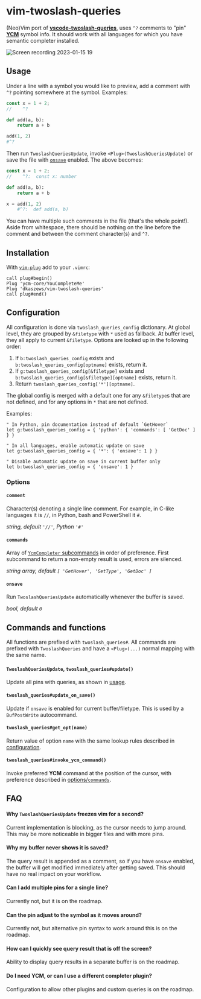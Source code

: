 # vim-twoslash-queries
(Neo)Vim port of [**vscode-twoslash-queries**](https://github.com/orta/vscode-twoslash-queries),
uses `^?` comments to "pin" [**YCM**](https://github.com/ycm-core/YouCompleteMe) symbol info.
It should work with all languages for which you have semantic completer installed.

![Screen recording 2023-01-15 19](https://user-images.githubusercontent.com/26599495/212560207-82b9a991-377e-410a-ba85-d508ba1702cd.gif)

## Usage
Under a line with a symbol you would like to preview, add a comment with `^?` pointing somewhere at the symbol. Examples:

```ts
const x = 1 + 2;
//    ^?
```

```python
def add(a, b):
    return a + b

add(1, 2)
#^?
```

Then run `TwoslashQueriesUpdate`, invoke `<Plug>(TwoslashQueriesUpdate)` or save the file with [`onsave`](#onsave) enabled.
The above becomes:

```ts
const x = 1 + 2;
//    ^?:  const x: number
```

```python
def add(a, b):
    return a + b

x = add(1, 2)
    #^?:  def add(a, b)
```

You can have multiple such comments in the file (that's the whole point!).
Aside from whitespace, there should be nothing on the line before the comment and between the comment character(s) and `^?`.

## Installation
With [`vim-plug`](https://github.com/junegunn/vim-plug) add to your `.vimrc`:

```
call plug#begin()
Plug 'ycm-core/YouCompleteMe'
Plug 'dkaszews/vim-twoslash-queries'
call plug#end()
```

## Configuration
All configuration is done via `twoslash_queries_config` dictionary.
At global level, they are grouped by `&filetype` with `*` used as fallback.
At buffer level, they all apply to current `&filetype`.
Options are looked up in the following order:
1. If `b:twoslash_queries_config` exists and `b:twoslash_queries_config[optname]` exists, return it.
1. If `g:twoslash_queries_config[&filetype]` exists and `b:twoslash_queries_config[&filetype][optname]` exists, return it.
1. Return `twoslash_queries_config['*'][optname]`.

The global config is merged with a default one for any `&filetype`s that are not defined, and for any options in `*` that are not defined.

Examples:
```viml
" In Python, pin documentation instead of default `GetHover`
let g:twoslash_queries_config = { 'python': { 'commands': [ 'GetDoc' ] } }

" In all languages, enable automatic update on save
let g:twoslash_queries_config = { '*': { 'onsave': 1 } }

" Disable automatic update on save in current buffer only
let b:twoslash_queries_config = { 'onsave': 1 }
```

### Options
#### `comment`
Character(s) denoting a single line comment.
For example, in C-like languages it is `//`, in Python, bash and PowerShell it `#`.

_string, default `'//'`, Python `'#'`_

#### `commands`
Array of [`YcmCompleter` subcommands](https://github.com/ycm-core/YouCompleteMe#ycmcompleter-subcommands) in order of preference.
First subcommand to return a non-empty result is used, errors are silenced.

_string array, default `[ 'GetHover', 'GetType', 'GetDoc' ]`_

#### `onsave`
Run `TwoslashQueriesUpdate` automatically whenever the buffer is saved.

_bool, default `0`_

## Commands and functions
All functions are prefixed with `twoslash_queries#`.
All commands are prefixed with `TwoslashQueries` and have a `<Plug>(...)` normal mapping with the same name.

####  `TwoslashQueriesUpdate`, `twoslash_queries#update()`
Update all pins with queries, as shown in [usage](#usage).

#### `twoslash_queries#update_on_save()`
Update if `onsave` is enabled for current buffer/filetype.
This is used by a `BufPostWrite` autocommand.

#### `twoslash_queries#get_opt(name)`
Return value of option `name` with the same lookup rules described in [ configuration](#configuration).

#### `twoslash_queries#invoke_ycm_command()`
Invoke preferred **YCM** command at the position of the cursor, with preference described in [options/`commands`](#commands).

## FAQ
#### Why `TwoslashQueriesUpdate` freezes vim for a second?
Current implementation is blocking, as the cursor needs to jump around.
This may be more noticeable in bigger files and with more pins.

#### Why my buffer never shows it is saved?
The query result is appended as a comment, so if you have `onsave` enabled, the buffer will get modified immediately after getting saved.
This should have no real impact on your workflow.

#### Can I add multiple pins for a single line?
Currently not, but it is on the roadmap.

#### Can the pin adjust to the symbol as it moves around?
Currently not, but alternative pin syntax to work around this is on the roadmap.

#### How can I quickly see query result that is off the screen?
Ability to display query results in a separate buffer is on the roadmap.

#### Do I need **YCM**, or can I use a different completer plugin?
Configuration to allow other plugins and custom queries is on the roadmap.

